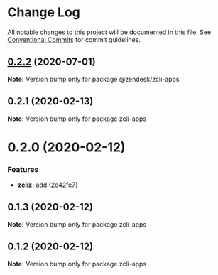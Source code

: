 # Change Log

All notable changes to this project will be documented in this file.
See [Conventional Commits](https://conventionalcommits.org) for commit guidelines.

## [0.2.2](https://github.com/zendesk/zcli/compare/v0.2.1...v0.2.2) (2020-07-01)

**Note:** Version bump only for package @zendesk/zcli-apps





## 0.2.1 (2020-02-13)

**Note:** Version bump only for package zcli-apps





# 0.2.0 (2020-02-12)


### Features

* **zcliz:** add ([2e42fe7](https://github.com/zendesk/zcli/commit/2e42fe7ebdccc24c79b27f124bc6c7c4b726c773))





## 0.1.3 (2020-02-12)

**Note:** Version bump only for package zcli-apps





## 0.1.2 (2020-02-12)

**Note:** Version bump only for package zcli-apps
